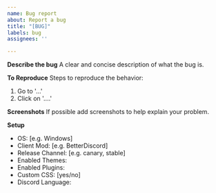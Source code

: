 ```yaml
---
name: Bug report
about: Report a bug
title: "[BUG]"
labels: bug
assignees: ''

---
```


**Describe the bug**
A clear and concise description of what the bug is.

**To Reproduce**
Steps to reproduce the behavior:
1. Go to '...'
2. Click on '....'

**Screenshots**
If possible add screenshots to help explain your problem.

**Setup**
 - OS: [e.g. Windows]
 - Client Mod: [e.g. BetterDiscord]
 - Release Channel: [e.g. canary, stable]
 - Enabled Themes:
 - Enabled Plugins:
 - Custom CSS: [yes/no]
 - Discord Language:
